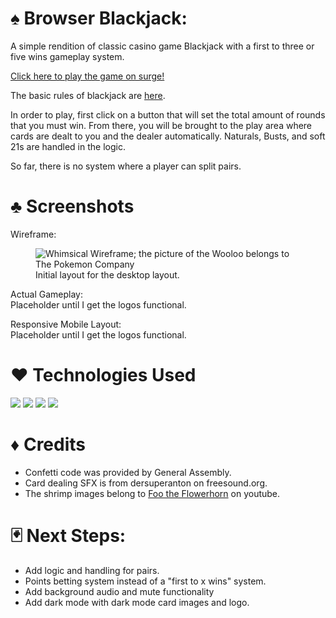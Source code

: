 # ♠ Browser Blackjack:  
 A simple rendition of classic casino game Blackjack with a first to three or five wins gameplay system. 

<a href="https://RPN-browser-blackjack.surge.sh" target="_blank">Click here to play the game on surge!</a>  

The basic rules of blackjack are [here](https://bicyclecards.com/how-to-play/blackjack/). 

In order to play, first click on a button that will set the total amount of rounds that you must win.
From there, you will be brought to the play area where cards are dealt to you and the dealer automatically. Naturals, Busts, and soft 21s are handled in the logic.

So far, there is no system where a player can split pairs. 

# ♣ Screenshots
Wireframe:
<figure>
    <img src="https://trello.com/1/cards/62046fe9e1a7f546ee7f21ee/attachments/62046fe9e1a7f546ee7f2200/previews/62046febe1a7f546ee7f2240/download/image.png"
         alt="Whimsical Wireframe; the picture of the Wooloo belongs to The Pokemon Company">
    <figcaption>Initial layout for the desktop layout.</figcaption>
</figure>

Actual Gameplay:  
Placeholder until I get the logos functional.

Responsive Mobile Layout:  
Placeholder until I get the logos functional.

# ♥ Technologies Used 
<img src="https://img.shields.io/badge/HTML5-E34F26?style=flat&logo=html5&logoColor=white">
<img src="https://img.shields.io/badge/CSS3-1572B6?style=flat&logo=css3&logoColor=white">
<img src="https://img.shields.io/badge/JavaScript-F7DF1E?style=flat&logo=javascript&logoColor=black">
<img src="https://img.shields.io/badge/Bootstrap-563D7C?style=flat&logo=bootstrap&logoColor=white">

# ♦ Credits
* Confetti code was provided by General Assembly.  
* Card dealing SFX is from dersuperanton on freesound.org.  
* The shrimp images belong to [Foo the Flowerhorn](https://www.youtube.com/watch?v=yk4St8wus8w) on youtube.  

# 🃏 Next Steps: 
* Add logic and handling for pairs.
* Points betting system instead of a "first to x wins" system. 
* Add background audio and mute functionality
* Add dark mode with dark mode card images and logo.